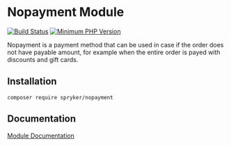 # Nopayment Module
[![Build Status](https://travis-ci.org/spryker/nopayment.svg)](https://travis-ci.org/spryker/nopayment)
[![Minimum PHP Version](https://img.shields.io/badge/php-%3E%3D%207.3-8892BF.svg)](https://php.net/)

Nopayment is a payment method that can be used in case if the order does not have payable amount, for example when the entire order is payed with discounts and gift cards.

## Installation

```
composer require spryker/nopayment
```

## Documentation

[Module Documentation](https://academy.spryker.com/developing_with_spryker/module_guide/modules.html)

